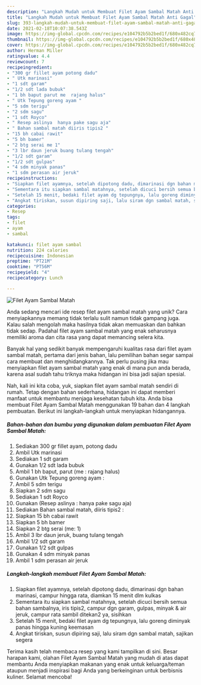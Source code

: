 ```yaml
---
description: "Langkah Mudah untuk Membuat Filet Ayam Sambal Matah Anti Gagal"
title: "Langkah Mudah untuk Membuat Filet Ayam Sambal Matah Anti Gagal"
slug: 393-langkah-mudah-untuk-membuat-filet-ayam-sambal-matah-anti-gagal
date: 2021-02-18T10:07:38.543Z
image: https://img-global.cpcdn.com/recipes/e104792b5b2bed1f/680x482cq70/filet-ayam-sambal-matah-foto-resep-utama.jpg
thumbnail: https://img-global.cpcdn.com/recipes/e104792b5b2bed1f/680x482cq70/filet-ayam-sambal-matah-foto-resep-utama.jpg
cover: https://img-global.cpcdn.com/recipes/e104792b5b2bed1f/680x482cq70/filet-ayam-sambal-matah-foto-resep-utama.jpg
author: Herman Miller
ratingvalue: 4.4
reviewcount: 7
recipeingredient:
- "300 gr fillet ayam potong dadu"
- " Utk marinasi"
- "1 sdt garam"
- "1/2 sdt lada bubuk"
- "1 bh baput parut me  rajang halus"
- " Utk Tepung goreng ayam "
- "5 sdm terigu"
- "2 sdm sagu"
- "1 sdt Royco"
- " Resep aslinya  hanya pake sagu aja"
- " Bahan sambal matah diiris tipis2 "
- "15 bh cabai rawit"
- "5 bh bamer"
- "2 btg serai me 1"
- "3 lbr daun jeruk buang tulang tengah"
- "1/2 sdt garam"
- "1/2 sdt gulpas"
- "4 sdm minyak panas"
- "1 sdm perasan air jeruk"
recipeinstructions:
- "Siapkan filet ayamnya, setelah dipotong dadu, dimarinasi dgn bahan marinasi, campur hingga rata, diamkan 15 menit dlm kulkas"
- "Sementara itu siapkan sambal matahnya, setelah dicuci bersih semua bahan sambalnya, iris tipis2, campur dgn garam, gulpas, minyak &amp; air jeruk, campur rata sambil ditekan2 ya, sisihkan"
- "Setelah 15 menit, bedaki filet ayam dg tepungnya, lalu goreng diminyak panas hingga kuning keemasan"
- "Angkat tiriskan, susun dipiring saji, lalu siram dgn sambal matah, sajikan segera"
categories:
- Resep
tags:
- filet
- ayam
- sambal

katakunci: filet ayam sambal 
nutrition: 224 calories
recipecuisine: Indonesian
preptime: "PT21M"
cooktime: "PT56M"
recipeyield: "4"
recipecategory: Lunch

---
```



![Filet Ayam Sambal Matah](https://img-global.cpcdn.com/recipes/e104792b5b2bed1f/680x482cq70/filet-ayam-sambal-matah-foto-resep-utama.jpg)

Anda sedang mencari ide resep filet ayam sambal matah yang unik? Cara menyiapkannya memang tidak terlalu sulit namun tidak gampang juga. Kalau salah mengolah maka hasilnya tidak akan memuaskan dan bahkan tidak sedap. Padahal filet ayam sambal matah yang enak seharusnya memiliki aroma dan cita rasa yang dapat memancing selera kita.



Banyak hal yang sedikit banyak mempengaruhi kualitas rasa dari filet ayam sambal matah, pertama dari jenis bahan, lalu pemilihan bahan segar sampai cara membuat dan menghidangkannya. Tak perlu pusing jika mau menyiapkan filet ayam sambal matah yang enak di mana pun anda berada, karena asal sudah tahu triknya maka hidangan ini bisa jadi sajian spesial.


Nah, kali ini kita coba, yuk, siapkan filet ayam sambal matah sendiri di rumah. Tetap dengan bahan sederhana, hidangan ini dapat memberi manfaat untuk membantu menjaga kesehatan tubuh kita. Anda bisa membuat Filet Ayam Sambal Matah menggunakan 19 bahan dan 4 langkah pembuatan. Berikut ini langkah-langkah untuk menyiapkan hidangannya.

<!--inarticleads1-->

##### Bahan-bahan dan bumbu yang digunakan dalam pembuatan Filet Ayam Sambal Matah:

1. Sediakan 300 gr fillet ayam, potong dadu
1. Ambil  Utk marinasi
1. Sediakan 1 sdt garam
1. Gunakan 1/2 sdt lada bubuk
1. Ambil 1 bh baput, parut (me : rajang halus)
1. Gunakan  Utk Tepung goreng ayam :
1. Ambil 5 sdm terigu
1. Siapkan 2 sdm sagu
1. Sediakan 1 sdt Royco
1. Gunakan  (Resep aslinya : hanya pake sagu aja)
1. Sediakan  Bahan sambal matah, diiris tipis2 :
1. Siapkan 15 bh cabai rawit
1. Siapkan 5 bh bamer
1. Siapkan 2 btg serai (me: 1)
1. Ambil 3 lbr daun jeruk, buang tulang tengah
1. Ambil 1/2 sdt garam
1. Gunakan 1/2 sdt gulpas
1. Gunakan 4 sdm minyak panas
1. Ambil 1 sdm perasan air jeruk




<!--inarticleads2-->

##### Langkah-langkah membuat Filet Ayam Sambal Matah:

1. Siapkan filet ayamnya, setelah dipotong dadu, dimarinasi dgn bahan marinasi, campur hingga rata, diamkan 15 menit dlm kulkas
1. Sementara itu siapkan sambal matahnya, setelah dicuci bersih semua bahan sambalnya, iris tipis2, campur dgn garam, gulpas, minyak &amp; air jeruk, campur rata sambil ditekan2 ya, sisihkan
1. Setelah 15 menit, bedaki filet ayam dg tepungnya, lalu goreng diminyak panas hingga kuning keemasan
1. Angkat tiriskan, susun dipiring saji, lalu siram dgn sambal matah, sajikan segera




Terima kasih telah membaca resep yang kami tampilkan di sini. Besar harapan kami, olahan Filet Ayam Sambal Matah yang mudah di atas dapat membantu Anda menyiapkan makanan yang enak untuk keluarga/teman ataupun menjadi inspirasi bagi Anda yang berkeinginan untuk berbisnis kuliner. Selamat mencoba!
